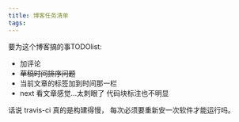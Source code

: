 ```yaml
---
title: 博客任务清单
tags:
---
```


要为这个博客搞的事TODOlist:


- 加评论
- ~~草稿时间排序问题~~
- 当前文章的标签加到时间那一栏
- next 看文章感觉...太刺眼了 代码块标注也不明显

话说 travis-ci 真的是构建得慢， 每次必须要重新安一次软件才能运行吗。

